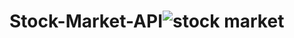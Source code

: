 # Stock-Market-API![stock market](https://github.com/AjayKumar0786/Stock-Market-API/assets/126579063/2b45da2a-6e27-4cf9-a2d1-a30907117f56)
